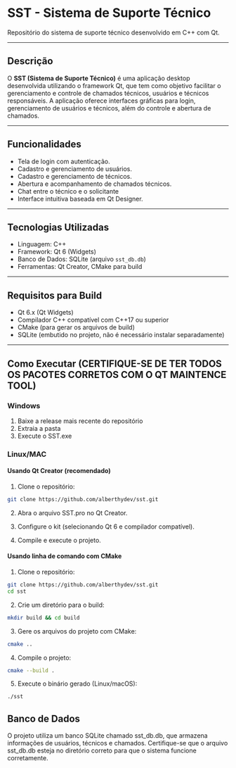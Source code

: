 # SST - Sistema de Suporte Técnico

Repositório do sistema de suporte técnico desenvolvido em C++ com Qt.

---

## Descrição

O **SST (Sistema de Suporte Técnico)** é uma aplicação desktop desenvolvida utilizando o framework Qt, que tem como objetivo facilitar o gerenciamento e controle de chamados técnicos, usuários e técnicos responsáveis. A aplicação oferece interfaces gráficas para login, gerenciamento de usuários e técnicos, além do controle e abertura de chamados.

---

## Funcionalidades

- Tela de login com autenticação.
- Cadastro e gerenciamento de usuários.
- Cadastro e gerenciamento de técnicos.
- Abertura e acompanhamento de chamados técnicos.
- Chat entre o técnico e o solicitante
- Interface intuitiva baseada em Qt Designer.

---

## Tecnologias Utilizadas

- Linguagem: C++
- Framework: Qt 6 (Widgets)
- Banco de Dados: SQLite (arquivo `sst_db.db`)
- Ferramentas: Qt Creator, CMake para build

---

## Requisitos para Build

- Qt 6.x (Qt Widgets)
- Compilador C++ compatível com C++17 ou superior
- CMake (para gerar os arquivos de build)
- SQLite (embutido no projeto, não é necessário instalar separadamente)

---

## Como Executar (CERTIFIQUE-SE DE TER TODOS OS PACOTES CORRETOS COM O QT MAINTENCE TOOL)

### Windows
1. Baixe a release mais recente do repositório
2. Extraia a pasta
3. Execute o SST.exe

### Linux/MAC
#### Usando Qt Creator (recomendado)

1. Clone o repositório:

```bash
git clone https://github.com/alberthydev/sst.git
```

2. Abra o arquivo SST.pro no Qt Creator.

3. Configure o kit (selecionando Qt 6 e compilador compatível).

4. Compile e execute o projeto.


#### Usando linha de comando com CMake

1. Clone o repositório:
   
```bash
git clone https://github.com/alberthydev/sst.git
cd sst
```

2. Crie um diretório para o build:

```bash
mkdir build && cd build
```

3. Gere os arquivos do projeto com CMake:

```bash
cmake ..
```

4. Compile o projeto:

```bash
cmake --build .
```

5. Execute o binário gerado (Linux/macOS):

```bash
./sst
```

## Banco de Dados

O projeto utiliza um banco SQLite chamado sst_db.db, que armazena informações de usuários, técnicos e chamados.
Certifique-se que o arquivo sst_db.db esteja no diretório correto para que o sistema funcione corretamente.

